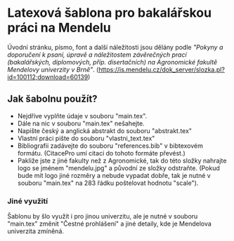 # Latexová šablona pro bakalářskou práci na Mendelu


Úvodní stránku, písmo, font a další náležitosti jsou dělány podle _"Pokyny a doporučení k psaní, úpravě a náležitostem závěrečných prací (bakalářských, diplomových, příp. disertačních) na Agronomické fakultě Mendelovy univerzity v Brně"_. (https://is.mendelu.cz/dok_server/slozka.pl?id=100112;download=60139)

## Jak šabolnu použít?
* Nejdříve vyplňte údaje v souboru "main.tex".
* Dále na nic v souboru "main.tex" nešahejte.
* Napište český a anglická abstrakt do souboru "abstrakt.tex"
* Vlastní práci pište do souboru "vlastni_text.tex"
* Bibliografii zadávejte do souboru "references.bib" v bibtexovém formátu. (CitacePro umí citaci do tohoto formáte převést.)
* Pakliže jste z jiné fakulty než z Agronomické, tak do této složky nahrajte logo se jménem "mendelu.jpg" a původní ze složky odstraňte. (Pokud bude mít logo jiné rozměry a nebude vypadat dobře, tak je nutné v souboru "main.tex" na 283 řádku poštelovat hodnotu "scale").

### Jiné využití

Šablonu by šlo využít i pro jinou univerzitu, ale je nutné v souboru "main.tex" změnit "Čestné prohlášení" a jiné detaily, kde je Mendelova univerzita zmíněná. 
